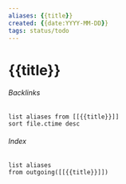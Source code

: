 ```yaml
---
aliases: {{title}}
created: {{date:YYYY-MM-DD}}
tags: status/todo
---
```


# {{title}}


###### Backlinks

```dataview
list aliases from [[{{title}}]]
sort file.ctime desc
```

###### Index
```dataview
list aliases
from outgoing([[{{title}}]])
```